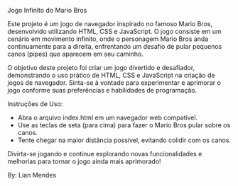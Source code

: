 Jogo Infinito do Mario Bros

Este projeto é um jogo de navegador inspirado no famoso Mario Bros, desenvolvido utilizando HTML, CSS e JavaScript. 
O jogo consiste em um cenário em movimento infinito, onde o personagem Mario Bros anda continuamente para a direita, enfrentando um desafio de pular pequenos canos (pipes) que aparecem em seu caminho.

O objetivo deste projeto foi criar um jogo divertido e desafiador, demonstrando o uso prático de HTML, CSS e JavaScript na criação de jogos de navegador. 
Sinta-se à vontade para experimentar e aprimorar o jogo conforme suas preferências e habilidades de programação.

Instruções de Uso:

- Abra o arquivo index.html em um navegador web compatível.
- Use as teclas de seta (para cima) para fazer o Mario Bros pular sobre os canos.
- Tente chegar na maior distância possível, evitando colidir com os canos.

Divirta-se jogando e continue explorando novas funcionalidades e melhorias para tornar o jogo ainda mais aprimorado!

By: Lian Mendes
